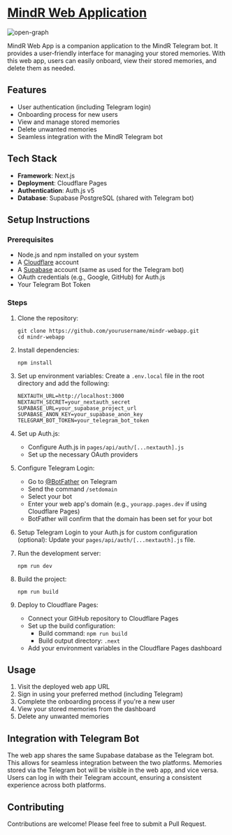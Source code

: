 # [MindR Web Application](https://mindrbot.pages.dev/)

![open-graph](https://github.com/user-attachments/assets/58aca34f-9cfd-48c0-a0d0-acfd6973f13d)

MindR Web App is a companion application to the MindR Telegram bot. It provides a user-friendly interface for managing your stored memories. With this web app, users can easily onboard, view their stored memories, and delete them as needed.

## Features

- User authentication (including Telegram login)
- Onboarding process for new users
- View and manage stored memories
- Delete unwanted memories
- Seamless integration with the MindR Telegram bot

## Tech Stack

- **Framework**: Next.js
- **Deployment**: Cloudflare Pages
- **Authentication**: Auth.js v5
- **Database**: Supabase PostgreSQL (shared with Telegram bot)

## Setup Instructions

### Prerequisites

- Node.js and npm installed on your system
- A [Cloudflare](https://www.cloudflare.com/) account
- A [Supabase](https://supabase.com/) account (same as used for the Telegram bot)
- OAuth credentials (e.g., Google, GitHub) for Auth.js
- Your Telegram Bot Token

### Steps

1. Clone the repository:
   ```
   git clone https://github.com/yourusername/mindr-webapp.git
   cd mindr-webapp
   ```

2. Install dependencies:
   ```
   npm install
   ```

3. Set up environment variables:
   Create a `.env.local` file in the root directory and add the following:
   ```
   NEXTAUTH_URL=http://localhost:3000
   NEXTAUTH_SECRET=your_nextauth_secret
   SUPABASE_URL=your_supabase_project_url
   SUPABASE_ANON_KEY=your_supabase_anon_key
   TELEGRAM_BOT_TOKEN=your_telegram_bot_token

   ```

4. Set up Auth.js:
   - Configure Auth.js in `pages/api/auth/[...nextauth].js`
   - Set up the necessary OAuth providers

5. Configure Telegram Login:
   - Go to [@BotFather](https://t.me/BotFather) on Telegram
   - Send the command `/setdomain`
   - Select your bot
   - Enter your web app's domain (e.g., `yourapp.pages.dev` if using Cloudflare Pages)
   - BotFather will confirm that the domain has been set for your bot

6. Setup Telegram Login to your Auth.js  for custom configuration (optional):
   Update your `pages/api/auth/[...nextauth].js` file.

7. Run the development server:
   ```
   npm run dev
   ```

8. Build the project:
   ```
   npm run build
   ```

9. Deploy to Cloudflare Pages:
   - Connect your GitHub repository to Cloudflare Pages
   - Set up the build configuration:
     - Build command: `npm run build`
     - Build output directory: `.next`
   - Add your environment variables in the Cloudflare Pages dashboard

## Usage

1. Visit the deployed web app URL
2. Sign in using your preferred method (including Telegram)
3. Complete the onboarding process if you're a new user
4. View your stored memories from the dashboard
5. Delete any unwanted memories

## Integration with Telegram Bot

The web app shares the same Supabase database as the Telegram bot. This allows for seamless integration between the two platforms. Memories stored via the Telegram bot will be visible in the web app, and vice versa. Users can log in with their Telegram account, ensuring a consistent experience across both platforms.

## Contributing

Contributions are welcome! Please feel free to submit a Pull Request.
